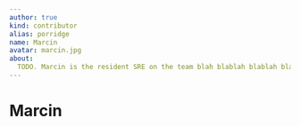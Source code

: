 ```yaml
---
author: true
kind: contributor
alias: porridge
name: Marcin
avatar: marcin.jpg
about:
  TODO. Marcin is the resident SRE on the team blah blablah blablah blablah blablah blablah blablah blablah blablah blablah blablah blablah blablah blablah blablah blablah blablah blahhhhhhhhhhhhhhhhhblah blah.
---
```


# Marcin

<Author :author="$page.frontmatter" />
